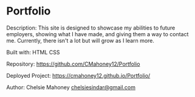 # Portfolio

Description: 
This site is designed to showcase my abilities to future employers, showing what I have made, and giving them a way to contact me. Currently, there isn't a lot but will grow as I learn more.

Built with:
HTML
CSS

Repository:
https://github.com/CMahoney12/Portfolio

Deployed Project: https://cmahoney12.github.io/Portfolio/


Author:
Chelsie Mahoney
chelsiesindar@gmail.com

